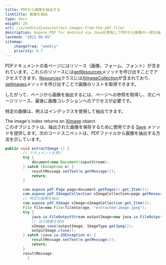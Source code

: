 ```yaml
---
title: PDFから画像を抽出する
linktitle: 画像を抽出
type: docs
weight: 20
url: /ja/androidjava/extract-images-from-the-pdf-file/
description: Aspose.PDF for Android via Javaを使用してPDFから画像の一部を抽出する方法
lastmod: "2021-06-05"
sitemap:
    changefreq: "weekly"
    priority: 0.7
---
```


PDFドキュメントの各ページにはリソース（画像、フォーム、フォント）が含まれています。これらのリソースには[getResources](https://reference.aspose.com/pdf/java/com.aspose.pdf/Page#getResources--)メソッドを呼び出すことでアクセスできます。[Resources](https://reference.aspose.com/pdf/java/com.aspose.pdf/Resources)クラスには[XImageCollection](https://reference.aspose.com/pdf/java/com.aspose.pdf/XImageCollection)が含まれており、[getImages](https://reference.aspose.com/pdf/java/com.aspose.pdf/Resources#getImages--)メソッドを呼び出すことで画像のリストを取得できます。

したがって、ページから画像を抽出するには、ページへの参照を取得し、次にページリソース、最後に画像コレクションへのアクセスが必要です。

特定の画像は、例えばインデックスを使用して抽出できます。

The image's index returns an [XImage](https://reference.aspose.com/pdf/java/com.aspose.pdf/XImage) object.  
このオブジェクトは、抽出された画像を保存するために使用できる [Save](https://reference.aspose.com/pdf/java/com.aspose.pdf/XImage#save-java.io.OutputStream-) メソッドを提供します。次のコードスニペットは、PDFファイルから画像を抽出する方法を示しています。

```java
public void extractImage () {
        // ドキュメントを開く
        try {
            document=new Document(inputStream);
        } catch (Exception e) {
            resultMessage.setText(e.getMessage());
            return;
        }

        com.aspose.pdf.Page page=document.getPages().get_Item(1);
        com.aspose.pdf.XImageCollection xImageCollection=page.getResources().getImages();
        // 特定の画像を抽出
        com.aspose.pdf.XImage xImage=xImageCollection.get_Item(1);
        File file=new File(fileStorage, "extracted-image.jpeg");
        try {
            java.io.FileOutputStream outputImage=new java.io.FileOutputStream(file.toString());
            // 出力画像を保存
            xImage.save(outputImage, ImageType.getJpeg());
            outputImage.close();
        } catch (java.io.IOException e) {
            resultMessage.setText(e.getMessage());
            return;
        }
        resultMessage.
          }
```